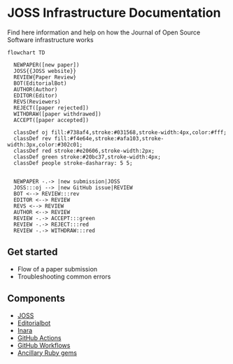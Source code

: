 # JOSS Infrastructure Documentation

Find here information and help on how the Journal of Open Source Software infrastructure works



```mermaid
flowchart TD

  NEWPAPER([new paper])
  JOSS{{JOSS website}}
  REVIEW{Paper Review}
  BOT(EditorialBot)
  AUTHOR(Author)
  EDITOR(Editor)
  REVS(Reviewers)
  REJECT([paper rejected])
  WITHDRAW([paper withdrawed])
  ACCEPT([paper accepted])

  classDef oj fill:#738af4,stroke:#031568,stroke-width:4px,color:#fff;
  classDef rev fill:#f4e64e,stroke:#afa103,stroke-width:3px,color:#302c01;
  classDef red stroke:#e20606,stroke-width:2px;
  classDef green stroke:#20bc37,stroke-width:4px;
  classDef people stroke-dasharray: 5 5;


  NEWPAPER -.-> |new submission|JOSS
  JOSS:::oj --> |new GitHub issue|REVIEW
  BOT <--> REVIEW:::rev
  EDITOR <--> REVIEW
  REVS <--> REVIEW
  AUTHOR <--> REVIEW
  REVIEW -.-> ACCEPT:::green
  REVIEW -.-> REJECT:::red
  REVIEW -.-> WITHDRAW:::red
```

## Get started

- Flow of a paper submission
- Troubleshooting common errors


## Components


- [JOSS](https://joss.readthedocs.io)
- [Editorialbot](https://buffy.readthedocs.io/)
- [Inara](https://github.com/openjournals/inara)
- [GitHub Actions](./docs/github-actions.md)
- [GitHub Workflows](./docs/workflows.md)
- [Ancillary Ruby gems](./docs/gems.md)


